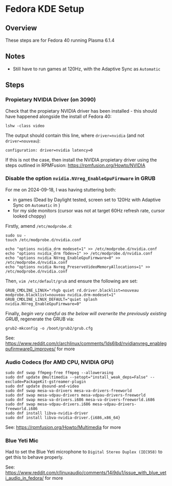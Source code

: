 # Fedora KDE Setup

## Overview

These steps are for Fedora 40 running Plasma 6.1.4

## Notes

- Still have to run games at 120Hz, with the Adaptive Sync as `Automatic`

## Steps

### Propietary NVIDIA Driver (on 3090)

Check that the propietary NVIDIA driver has been installed - this should have happened alongside the install of Fedora 40:
```
lshw -class video
```
The output should contain this line, where `driver=nvidia` (and not `driver=nouveau`):
```
configuration: driver=nvidia latency=0
```

If this is not the case, then install the NVIDIA propietary driver using the steps outlined in RPMFusion: https://rpmfusion.org/Howto/NVIDIA

### Disable the option `nvidia.NVreg_EnableGpuFirmware` in GRUB

For me on 2024-09-18, I was having stuttering both:
- in games (Dead by Daylight tested, screen set to 120Hz with Adaptive Sync on `Automatic` in )
- for my side monitors (cursor was not at target 60Hz refresh rate, cursor looked choppy)

Firstly, amend `/etc/modprobe.d`:

```
sudo su -
touch /etc/modprobe.d/nvidia.conf

echo "options nvidia_drm modeset=1" >> /etc/modprobe.d/nvidia.conf
echo "options nvidia_drm fbdev=1" >> /etc/modprobe.d/nvidia.conf
echo "options nvidia NVreg_EnableGpuFirmware=0" >> /etc/modprobe.d/nvidia.conf
echo "options nvidia Nvreg_PreserveVideoMemoryAllocations=1" >> /etc/modprobe.d/nvidia.conf
```

Then, `vim /etc/default/grub` and ensure the following are set:
```
GRUB_CMDLINE_LINUX="rhgb quiet rd.driver.blacklist=nouveau modprobe.blacklist=nouveau nvidia.drm-modeset=1"
GRUB_CMDLINE_LINUX_DEFAULT="quiet splash nvidia.NVreg_EnableGpuFirmware=0"
```

Finally, *begin very careful as the below will overwrite the previously existing GRUB*, regenerate the GRUB via:
```
grub2-mkconfig -o /boot/grub2/grub.cfg
```

See: https://www.reddit.com/r/archlinux/comments/1ds6lbd/nvidianvreg_enablegpufirmware0_improves/ for more

### Audio Codecs (for AMD CPU, NVIDIA GPU)

```
sudo dnf swap ffmpeg-free ffmpeg --allowerasing
sudo dnf update @multimedia --setopt="install_weak_deps=False" --exclude=PackageKit-gstreamer-plugin
sudo dnf update @sound-and-video
sudo dnf swap mesa-va-drivers mesa-va-drivers-freeworld
sudo dnf swap mesa-vdpau-drivers mesa-vdpau-drivers-freeworld
sudo dnf swap mesa-va-drivers.i686 mesa-va-drivers-freeworld.i686
sudo dnf swap mesa-vdpau-drivers.i686 mesa-vdpau-drivers-freeworld.i686
sudo dnf install libva-nvidia-driver
sudo dnf install libva-nvidia-driver.{i686,x86_64}
```

See: https://rpmfusion.org/Howto/Multimedia for more

### Blue Yeti Mic

Had to set the Blue Yeti microphone to `Digital Stereo Duplex (IEC958)` to get this to behave properly.

See: https://www.reddit.com/r/linuxaudio/comments/14i9du1/issue_with_blue_yeti_audio_in_fedora/ for more

